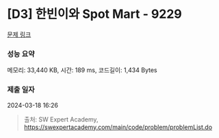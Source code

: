 # [D3] 한빈이와 Spot Mart - 9229 

[문제 링크](https://swexpertacademy.com/main/code/problem/problemDetail.do?contestProbId=AW8Wj7cqbY0DFAXN) 

### 성능 요약

메모리: 33,440 KB, 시간: 189 ms, 코드길이: 1,434 Bytes

### 제출 일자

2024-03-18 16:26



> 출처: SW Expert Academy, https://swexpertacademy.com/main/code/problem/problemList.do